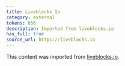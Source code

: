 ```yaml
---
title: Liveblocks Io
category: external
tokens: 656
description: Imported from liveblocks.io
has_full: true
source_url: https://liveblocks.io
---
```


This content was imported from [liveblocks.io](https://liveblocks.io).
